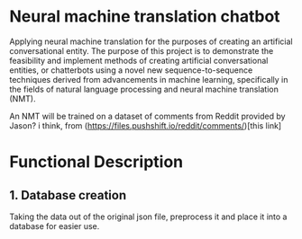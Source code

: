 # Neural machine translation chatbot

Applying neural machine translation for the purposes of creating an artificial conversational entity. 
The purpose of this project is to demonstrate the feasibility and implement methods of creating
artificial conversational entities, or chatterbots using a novel new sequence-to-sequence techniques derived 
from advancements in machine learning, specifically in the fields of natural language processing and 
neural machine translation (NMT).

An NMT will be trained on a dataset of comments from Reddit provided by Jason? i think, from (https://files.pushshift.io/reddit/comments/)[this link]

# Functional Description

## 1. Database creation
Taking the data out of the original json file, preprocess it and place it into a database for easier use.
